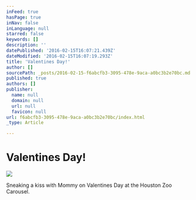 ```yaml
---
inFeed: true
hasPage: true
inNav: false
inLanguage: null
starred: false
keywords: []
description: ''
datePublished: '2016-02-15T16:07:21.439Z'
dateModified: '2016-02-15T16:07:19.293Z'
title: 'Valentines Day!'
author: []
sourcePath: _posts/2016-02-15-f6abcfb3-3095-478e-9aca-a0bc3b2e70bc.md
published: true
authors: []
publisher:
  name: null
  domain: null
  url: null
  favicon: null
url: f6abcfb3-3095-478e-9aca-a0bc3b2e70bc/index.html
_type: Article

---
```

# Valentines Day!
![](https://s3-us-west-2.amazonaws.com/the-grid-img/p/750aff8b863b87080f04241a823b68c1c41de828.jpg)

Sneaking a kiss with Mommy on Valentines Day at the Houston Zoo Carousel.